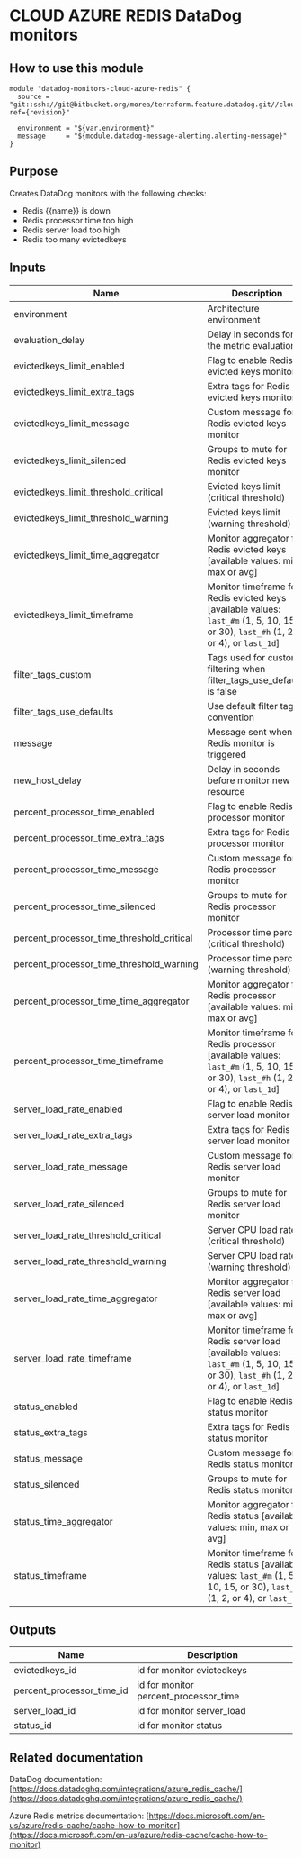 # CLOUD AZURE REDIS DataDog monitors

## How to use this module

```
module "datadog-monitors-cloud-azure-redis" {
  source = "git::ssh://git@bitbucket.org/morea/terraform.feature.datadog.git//cloud/azure/redis?ref={revision}"

  environment = "${var.environment}"
  message     = "${module.datadog-message-alerting.alerting-message}"
}

```

## Purpose

Creates DataDog monitors with the following checks:

- Redis {{name}} is down
- Redis processor time too high
- Redis server load too high
- Redis too many evictedkeys

## Inputs

| Name | Description | Type | Default | Required |
|------|-------------|:----:|:-----:|:-----:|
| environment | Architecture environment | string | - | yes |
| evaluation_delay | Delay in seconds for the metric evaluation | string | `900` | no |
| evictedkeys_limit_enabled | Flag to enable Redis evicted keys monitor | string | `true` | no |
| evictedkeys_limit_extra_tags | Extra tags for Redis evicted keys monitor | list | `<list>` | no |
| evictedkeys_limit_message | Custom message for Redis evicted keys monitor | string | `` | no |
| evictedkeys_limit_silenced | Groups to mute for Redis evicted keys monitor | map | `<map>` | no |
| evictedkeys_limit_threshold_critical | Evicted keys limit (critical threshold) | string | `100` | no |
| evictedkeys_limit_threshold_warning | Evicted keys limit (warning threshold) | string | `0` | no |
| evictedkeys_limit_time_aggregator | Monitor aggregator for Redis evicted keys [available values: min, max or avg] | string | `avg` | no |
| evictedkeys_limit_timeframe | Monitor timeframe for Redis evicted keys [available values: `last_#m` (1, 5, 10, 15, or 30), `last_#h` (1, 2, or 4), or `last_1d`] | string | `last_5m` | no |
| filter_tags_custom | Tags used for custom filtering when filter_tags_use_defaults is false | string | `*` | no |
| filter_tags_use_defaults | Use default filter tags convention | string | `true` | no |
| message | Message sent when a Redis monitor is triggered | string | - | yes |
| new_host_delay | Delay in seconds before monitor new resource | string | `300` | no |
| percent_processor_time_enabled | Flag to enable Redis processor monitor | string | `true` | no |
| percent_processor_time_extra_tags | Extra tags for Redis processor monitor | list | `<list>` | no |
| percent_processor_time_message | Custom message for Redis processor monitor | string | `` | no |
| percent_processor_time_silenced | Groups to mute for Redis processor monitor | map | `<map>` | no |
| percent_processor_time_threshold_critical | Processor time percent (critical threshold) | string | `80` | no |
| percent_processor_time_threshold_warning | Processor time percent (warning threshold) | string | `60` | no |
| percent_processor_time_time_aggregator | Monitor aggregator for Redis processor [available values: min, max or avg] | string | `min` | no |
| percent_processor_time_timeframe | Monitor timeframe for Redis processor [available values: `last_#m` (1, 5, 10, 15, or 30), `last_#h` (1, 2, or 4), or `last_1d`] | string | `last_5m` | no |
| server_load_rate_enabled | Flag to enable Redis server load monitor | string | `true` | no |
| server_load_rate_extra_tags | Extra tags for Redis server load monitor | list | `<list>` | no |
| server_load_rate_message | Custom message for Redis server load monitor | string | `` | no |
| server_load_rate_silenced | Groups to mute for Redis server load monitor | map | `<map>` | no |
| server_load_rate_threshold_critical | Server CPU load rate (critical threshold) | string | `90` | no |
| server_load_rate_threshold_warning | Server CPU load rate (warning threshold) | string | `70` | no |
| server_load_rate_time_aggregator | Monitor aggregator for Redis server load [available values: min, max or avg] | string | `min` | no |
| server_load_rate_timeframe | Monitor timeframe for Redis server load [available values: `last_#m` (1, 5, 10, 15, or 30), `last_#h` (1, 2, or 4), or `last_1d`] | string | `last_5m` | no |
| status_enabled | Flag to enable Redis status monitor | string | `true` | no |
| status_extra_tags | Extra tags for Redis status monitor | list | `<list>` | no |
| status_message | Custom message for Redis status monitor | string | `` | no |
| status_silenced | Groups to mute for Redis status monitor | map | `<map>` | no |
| status_time_aggregator | Monitor aggregator for Redis status [available values: min, max or avg] | string | `max` | no |
| status_timeframe | Monitor timeframe for Redis status [available values: `last_#m` (1, 5, 10, 15, or 30), `last_#h` (1, 2, or 4), or `last_1d`] | string | `last_5m` | no |

## Outputs

| Name | Description |
|------|-------------|
| evictedkeys_id | id for monitor evictedkeys |
| percent_processor_time_id | id for monitor percent_processor_time |
| server_load_id | id for monitor server_load |
| status_id | id for monitor status |

## Related documentation

DataDog documentation: [https://docs.datadoghq.com/integrations/azure_redis_cache/](https://docs.datadoghq.com/integrations/azure_redis_cache/)

Azure Redis metrics documentation: [https://docs.microsoft.com/en-us/azure/redis-cache/cache-how-to-monitor](https://docs.microsoft.com/en-us/azure/redis-cache/cache-how-to-monitor)

